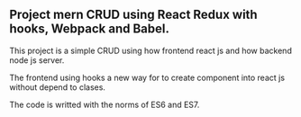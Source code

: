 ## Project mern CRUD using React Redux with hooks, Webpack and Babel.
This project is a simple CRUD using how frontend react js and how backend node js server.

The frontend using hooks a new way for to create component into react js without depend to clases.

The code is writted with the norms of ES6 and ES7.

